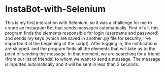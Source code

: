# InstaBot-with-Selenium

This is my first interaction with Selenium, so it was a challenge for me to create an Instagram Bot that sends messages automatically. 
First of all, this program finds the elements responsible for login (username and password) and sends my keys (which are saved in another .py file for security, I've imported it at the beginning of the script). 
After logging in, the notifications are skipped. and the program finds all the elements that will take us to the point of sending the message. In that moment, we are searching for a friend (from our list of friends) to whom we want to send a message. The message is inputted automatically and it will be sent in less than 2 seconds. 
